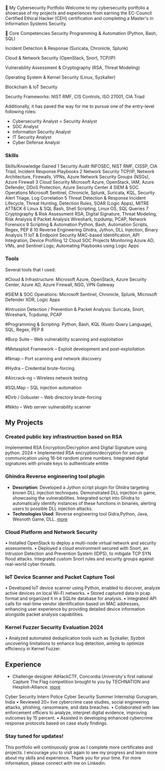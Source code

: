 🔐 My Cybersecurity Portfolio
Welcome to my cybersecurity portfolio
a showcase of my projects and experiences from earning the EC-Council Certified Ethical Hacker (CEH) certification and completing a Master's in Information Systems Security.

🎯 Core Competencies
Security Programming & Automation (Python, Bash, SQL)

Incident Detection & Response (Suricata, Chronicle, Splunk)

Cloud & Network Security (OpenStack, Snort, TCP/IP)

Vulnerability Assessment & Cryptography (RSA, Threat Modeling)

Operating System & Kernel Security (Linux, Syzkaller)

Blockchain & IoT Security

Security Frameworks: NIST RMF, CIS Controls, ISO 27001, CIA Triad
  


Additionally, it has paved the way for me to pursue one of the entry-level following roles:

- Cybersecurity Analyst
= Security Analyst
- SOC Analyst
- Information Security Analyst
- IT Security Analyst
- Cyber Defense Analyst



### Skills
Skills/Knowledge Gained
1	Security Audit	INFOSEC, NIST RMF, CISSP, CIA Triad, Incident Response Playbooks
2	Network Security	TCP/IP, Network Architecture, Firewalls, VPNs, Azure Network Security Groups (NSGs), Azure Firewall
3	Cloud Security	Microsoft Azure, OpenStack, IAM, Azure Defender, DDoS Protection, Azure Security Center
4	SIEM & SOC Operations	Microsoft Sentinel, Chronicle, Splunk, Suricata, KQL, Security Alert Triage, Log Correlation
5	Threat Detection & Response	Incident Lifecycle, Threat Hunting, Detection Rules, SOAR (Logic Apps), MITRE ATT&CK
6	Linux & SQL	Bash, Shell Scripting, Linux OS, SQL Queries
7	Cryptography & Risk Assessment	RSA, Digital Signature, Threat Modeling, Risk Analysis
8	Packet Analysis	Wireshark, tcpdump, PCAP, Network Forensics
9	Scripting & Automation	Python, Bash, Automation Scripts, Regex, PEP 8
10	Reverse Engineering	Ghidra, Jython, DLL Injection, Binary Analysis
11	IoT & Endpoint Security	MAC-based Identification, API Integration, Device Profiling
12	Cloud SOC Projects	Monitoring Azure AD, VMs, and Sentinel Logs; Automating Playbooks using Logic Apps




### Tools
Several tools that I used:

#Cloud & Infrastructure:
Microsoft Azure, OpenStack, Azure Security Center, Azure AD, Azure Firewall, NSG, VPN Gateway

#SIEM & SOC Operations:
Microsoft Sentinel, Chronicle, Splunk, Microsoft Defender XDR, Logic Apps

#Intrusion Detection / Prevention & Packet Analysis:
Suricata, Snort, Wireshark, Tcpdump, PCAP

#Programming & Scripting:
Python, Bash, KQL (Kusto Query Language), SQL, Regex, PEP 8

#Burp Suite – Web vulnerability scanning and exploitation

#Metasploit Framework – Exploit development and post-exploitation

#Nmap – Port scanning and network discovery

#Hydra – Credential brute-forcing

#Aircrack-ng – Wireless network testing

#SQLMap – SQL injection automation

#Dirb / Gobuster – Web directory brute-forcing

#Nikto – Web server vulnerability scanner




## My Projects
### Created public key infrastruction based on RSA 
Implemented RSA Encryption/Decryption amd Digital Signature using python. 2024
• Implemented RSA encryption/decryption for secure communication using 16-bit random prime numbers. Integrated
digital signatures with private keys to authenticate entitie

### Ghindra Reverse engineering tool plugin
- **Description**: Developed a Jython script plugin for Ghidra targeting known DLL injection techniques. Demonstrated DLL injection in game, showcasing the vulnerabilities. Integrated script into Ghidra to automatically identify instances of these functions in binaries, alerting users to possible DLL injection attacks.
- **Technologies Used**: Reverse engineering tool Gidra,Python, Java, Wesnoth Game, DLL.
[more](https://github.com/highfunctioning/ghidra_jython)

### Cloud Platform and Network Security 
• Installed OpenStack to deploy a multi-node virtual network and security assessments.
• Deployed a cloud environment secured with Snort, an Intrusion Detection and Prevention System (IDPS), to mitigate
TCP SYN flood attacks. Integrated custom Snort rules and security groups against real-world cyber threats.

### IoT Device Scanner and Packet Capture Tool
• Developed IoT device scanner using Python, enabled to discover, analyze active devices on local Wi-Fi networks.
• Stored captured data in pcap format and organized it in a SQLite database for analysis.
• Integrated API calls for real-time vendor identification based on MAC addresses, enhancing user experience by
providing detailed device information alongside packet analysis capabilities.

### Kernel Fuzzer Security Evaluation 2024
• Analyzed automated deduplication tools such as Syzkaller, Syzbot uncovering limitations to enhance bug
detection, aiming to optimize efficiency in Kernel Fuzzer.
  
## Experience
- Challenge designer AtHackCTF, Concordia University's first national Capture The Flag competition brought to you by TECHNATION and Hexploit-Alliance. [more](https://github.com/highfunctioning/crackme)
  
Cyber Security Intern
Police Cyber Security Summer Internship Gurugram, India
• Reviewed 20+ live cybercrime case studies, social engineering attacks, phishing, ransomware, and data breaches.
• Collaborated with law enforcement officers to analyze, interpret digital evidence, improving outcomes by 15 percent.
• Assisted in developing enhanced cybercrime response protocols based on case study findings.

### Stay tuned for updates!

This portfolio will continuously grow as I complete more certificates and projects. I encourage you to visit again to see my progress and learn more about my skills and experience. Thank you for your time. For more information, please connect with me on Linkedin.
